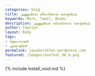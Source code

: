 ```yaml
---  
categories: blog  
title: அணுவியல் கலைச்சொல் களஞ்சியம்
keywords: More, Tamil, Books  
description: அணுவியல் கலைச்சொல் களஞ்சியம்
author: Tamilan  
layout: Ruby  
tags:     
- ஜெயபாரதன்
- அகராதிகள்
permalink: jayabarathan_wordpress_com  
featured: /images/noolkal_96_6.png  
---  
```

{% include install_nool.md %}  

